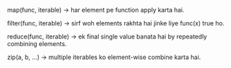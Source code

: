 map(func, iterable) → har element pe function apply karta hai.

filter(func, iterable) → sirf woh elements rakhta hai jinke liye func(x) true ho.

reduce(func, iterable) → ek final single value banata hai by repeatedly combining elements.

zip(a, b, ...) → multiple iterables ko element-wise combine karta hai.

